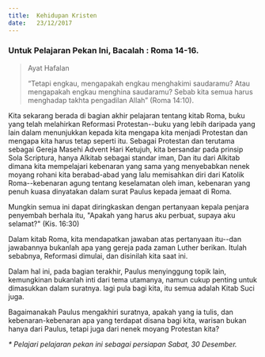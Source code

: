 ```yaml
---
title:  Kehidupan Kristen
date:   23/12/2017
---
```


### Untuk Pelajaran Pekan Ini, Bacalah : Roma 14-16.

> <p>Ayat Hafalan</p>
> “Tetapi engkau, mengapakah engkau menghakimi saudaramu? Atau mengapakah engkau menghina saudaramu? Sebab kita semua harus menghadap takhta pengadilan Allah” (Roma 14:10).

Kita sekarang berada di bagian akhir pelajaran tentang kitab Roma, buku yang telah melahirkan Reformasi Protestan--buku yang lebih daripada yang lain dalam menunjukkan kepada kita mengapa kita menjadi Protestan dan mengapa kita harus tetap seperti itu. Sebagai Protestan dan terutama sebagai Gereja Masehi Advent Hari Ketujuh, kita bersandar pada prinsip Sola Scriptura, hanya Alkitab sebagai standar iman, Dan itu dari Alkitab dimana kita mempelajari kebenaran yang sama yang menyebabkan nenek moyang rohani kita berabad-abad yang lalu memisahkan diri dari Katolik Roma--kebenaran agung tentang keselamatan oleh iman, kebenaran yang penuh kuasa dinyatakan dalam surat Paulus kepada jemaat di Roma.

Mungkin semua ini dapat diringkaskan dengan pertanyaan kepala penjara penyembah berhala itu, "Apakah yang harus aku perbuat, supaya aku selamat?" (Kis. 16:30)

Dalam kitab Roma, kita mendapatkan jawaban atas pertanyaan itu--dan jawabannya bukanlah apa yang gereja pada zaman Luther berikan. Itulah sebabnya, Reformasi dimulai, dan disinilah kita saat ini.

Dalam hal ini, pada bagian terakhir, Paulus menyinggung topik lain, kemungkinan bukanlah inti dari tema utamanya, namun cukup penting untuk dimasukkan dalam suratnya. lagi pula bagi kita, itu semua adalah Kitab Suci juga.

Bagaimanakah Paulus mengakhiri suratnya, apakah yang ia tulis, dan kebenaran-kebenaran apa yang terdapat disana bagi kita, warisan bukan hanya dari Paulus, tetapi juga dari nenek moyang Protestan kita?

_* Pelajari pelajaran pekan ini sebagai persiapan Sabat, 30 Desember._
